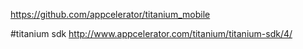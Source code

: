 
https://github.com/appcelerator/titanium_mobile

#titanium sdk
http://www.appcelerator.com/titanium/titanium-sdk/4/

